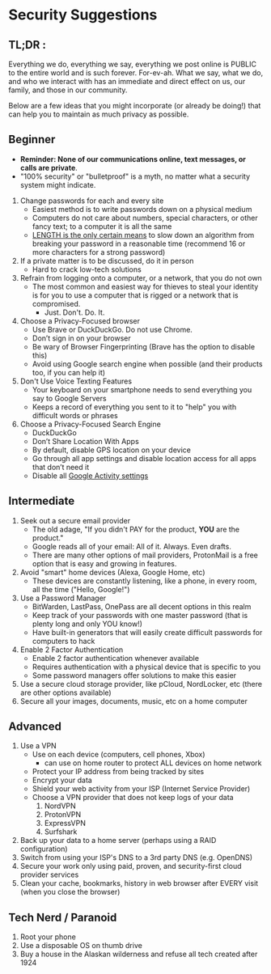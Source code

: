 # Security Suggestions
## TL;DR : 
Everything we do, everything we say, everything we post online is PUBLIC to the entire world and is such forever.  For-ev-ah.
What we say, what we do, and who we interact with has an immediate and direct effect on us, our family, and those in our community.

Below are a few ideas that you might incorporate (or already be doing!) that can help you to maintain as much privacy as possible.

## Beginner
* **Reminder: None of our communications online, text messages, or calls are private**.
* "100% security" or "bulletproof" is a myth, no matter what a security system might indicate.

1. Change passwords for each and every site
    * Easiest method is to write passwords down on a physical medium
    * Computers do not care about numbers, special characters, or other fancy text; to a computer it is all the same
    * [LENGTH is the only certain means](https://xkcd.com/936/) to slow down an algorithm from breaking your password in a reasonable time (recommend 16 or more characters for a strong password)
2. If a private matter is to be discussed, do it in person
   * Hard to crack low-tech solutions
3. Refrain from logging onto a computer, or a network, that you do not own
   * The most common and easiest way for thieves to steal your identity is for you to use a computer that is rigged or a network that is compromised.  
     * Just. Don't. Do. It.
4. Choose a Privacy-Focused browser
   * Use Brave or DuckDuckGo.  Do not use Chrome.
   * Don’t sign in on your browser
   * Be wary of Browser Fingerprinting (Brave has the option to disable this)
   * Avoid using Google search engine when possible (and their products too, if you can help it)
5. Don't Use Voice Texting Features
   * Your keyboard on your smartphone needs to send everything you say to Google Servers
   * Keeps a record of everything you sent to it to "help" you with difficult words or phrases
6. Choose a Privacy-Focused Search Engine
   * DuckDuckGo
   * Don’t Share Location With Apps
   * By default, disable GPS location on your device
   * Go through all app settings and disable location access for all apps that don’t need it
   * Disable all [Google Activity settings](myactivity.google.com/myactivity)

## Intermediate
1. Seek out a secure email provider
   * The old adage, "If you didn't PAY for the product, **YOU** are the product."
   * Google reads all of your email: All of it. Always. Even drafts.
   * There are many other options of mail providers, ProtonMail is a free option that is easy and growing in features.
2. Avoid "smart" home devices (Alexa, Google Home, etc)
   * These devices are constantly listening, like a phone, in every room, all the time ("Hello, Google!")
3. Use a Password Manager
   * BitWarden, LastPass, OnePass are all decent options in this realm
   * Keep track of your passwords with one master password (that is plenty long and only YOU know!)
   * Have built-in generators that will easily create difficult passwords for computers to hack
4. Enable 2 Factor Authentication
   * Enable 2 factor authentication whenever available
   * Requires authentication with a physical device that is specific to you
   * Some password managers offer solutions to make this easier
5. Use a secure cloud storage provider, like pCloud, NordLocker, etc (there are other options available)
6. Secure all your images, documents, music, etc on a home computer

## Advanced
1. Use a VPN
   * Use on each device (computers, cell phones, Xbox)
      - can use on home router to protect ALL devices on home network
   * Protect your IP address from being tracked by sites
   * Encrypt your data
   * Shield your web activity from your ISP (Internet Service Provider)
   * Choose a VPN provider that does not keep logs of your data  
        1. NordVPN
        2. ProtonVPN
        3. ExpressVPN
        4. Surfshark
2. Back up your data to a home server (perhaps using a RAID configuration)
3. Switch from using your ISP's DNS to a 3rd party DNS (e.g. OpenDNS)
4. Secure your work only using paid, proven, and security-first cloud provider services
5. Clean your cache, bookmarks, history in web browser after EVERY visit (when you close the browser)

## Tech Nerd / Paranoid
1. Root your phone
2. Use a disposable OS on thumb drive
3. Buy a house in the Alaskan wilderness and refuse all tech created after 1924

